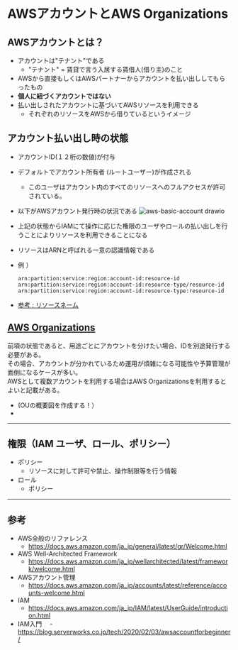 # AWSアカウントとAWS Organizations

## AWSアカウントとは？
- アカウントは"テナント"である
  - "テナント" = 賃貸で言う入居する賃借人(借り主)のこと
- AWSから直接もしくはAWSパートナーからアカウントを払い出ししてもらったもの
- __個人に紐づくアカウントではない__
- 払い出しされたアカウントに基づいてAWSリソースを利用できる
   - それぞれのリソースをAWSから借りているというイメージ

## アカウント払い出し時の状態
- アカウントID(１２桁の数値)が付与
- デフォルトでアカウント所有者 (ルートユーザー)が作成される
   - このユーザはアカウント内のすべてのリソースへのフルアクセスが許可されている。
- 以下がAWSアカウント発行時の状況である
![aws-basic-account drawio](https://user-images.githubusercontent.com/125415634/235079336-73ecf537-7358-49d9-92f3-ec300dde92f5.png)

- 上記の状態からIAMにて操作に応じた権限のユーザやロールの払い出しを行うことによりリソースを利用できることになる
- リソースはARNと呼ばれる一意の認識情報である
- 例 ）
   ```
   arn:partition:service:region:account-id:resource-id
   arn:partition:service:region:account-id:resource-type/resource-id
   arn:partition:service:region:account-id:resource-type:resource-id
   ```
- [参考 : リソースネーム](https://docs.aws.amazon.com/ja_jp/general/latest/gr/aws-arns-and-namespaces.html)

## [AWS Organizations](https://docs.aws.amazon.com/ja_jp/organizations/latest/userguide/orgs_introduction.html)
前項の状態であると、用途ごとにアカウントを分けたい場合、IDを別途発行する必要がある。   
その場合、アカウントが分かれているため運用が煩雑になる可能性や予算管理が面倒になるケースが多い。   
AWSとして複数アカウントを利用する場合はAWS Organizationsを利用するとよいと記載がある。


- (OUの概要図を作成する！）
-  

----

## 権限（IAM ユーザ、ロール、ポリシー）
- ポリシー
  - リソースに対して許可や禁止、操作制限等を行う情報
- ロール
  - ポリシー

---
## 参考
- AWS全般のリファレンス
  - https://docs.aws.amazon.com/ja_jp/general/latest/gr/Welcome.html
- AWS Well-Architected Framework
  - https://docs.aws.amazon.com/ja_jp/wellarchitected/latest/framework/welcome.html
- AWSアカウント管理
  - https://docs.aws.amazon.com/ja_jp/accounts/latest/reference/accounts-welcome.html 
- IAM
  - https://docs.aws.amazon.com/ja_jp/IAM/latest/UserGuide/introduction.html
- IAM入門
　- https://blog.serverworks.co.jp/tech/2020/02/03/awsaccountforbeginner/
   
 
